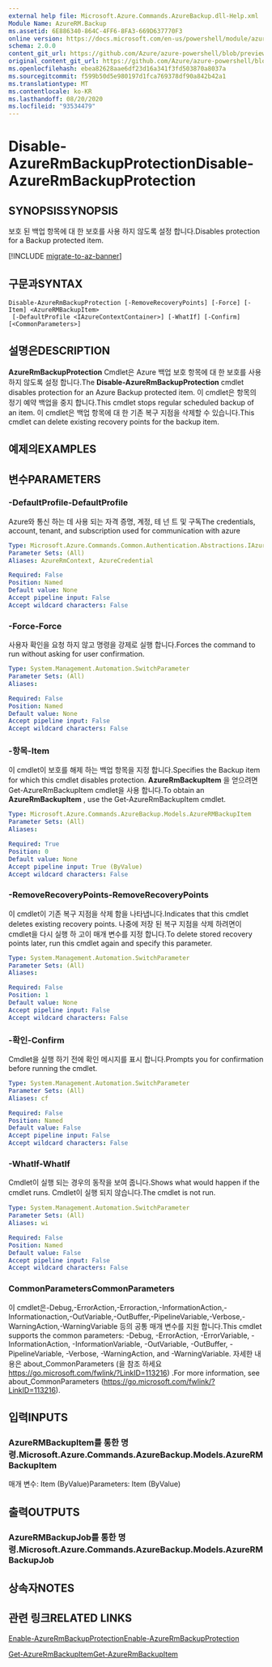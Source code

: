 ```yaml
---
external help file: Microsoft.Azure.Commands.AzureBackup.dll-Help.xml
Module Name: AzureRM.Backup
ms.assetid: 6E886340-864C-4FF6-8FA3-669D637770F3
online version: https://docs.microsoft.com/en-us/powershell/module/azurerm.backup/disable-azurermbackupprotection
schema: 2.0.0
content_git_url: https://github.com/Azure/azure-powershell/blob/preview/src/ResourceManager/AzureBackup/Commands.AzureBackup/help/Disable-AzureRmBackupProtection.md
original_content_git_url: https://github.com/Azure/azure-powershell/blob/preview/src/ResourceManager/AzureBackup/Commands.AzureBackup/help/Disable-AzureRmBackupProtection.md
ms.openlocfilehash: ebea82628aae6df23d16a341f3fd503870a8037a
ms.sourcegitcommit: f599b50d5e980197d1fca769378df90a842b42a1
ms.translationtype: MT
ms.contentlocale: ko-KR
ms.lasthandoff: 08/20/2020
ms.locfileid: "93534479"
---
```

# <span data-ttu-id="8fce4-101">Disable-AzureRmBackupProtection</span><span class="sxs-lookup"><span data-stu-id="8fce4-101">Disable-AzureRmBackupProtection</span></span>

## <span data-ttu-id="8fce4-102">SYNOPSIS</span><span class="sxs-lookup"><span data-stu-id="8fce4-102">SYNOPSIS</span></span>
<span data-ttu-id="8fce4-103">보호 된 백업 항목에 대 한 보호를 사용 하지 않도록 설정 합니다.</span><span class="sxs-lookup"><span data-stu-id="8fce4-103">Disables protection for a Backup protected item.</span></span>

[!INCLUDE [migrate-to-az-banner](../../includes/migrate-to-az-banner.md)]

## <span data-ttu-id="8fce4-104">구문과</span><span class="sxs-lookup"><span data-stu-id="8fce4-104">SYNTAX</span></span>

```
Disable-AzureRmBackupProtection [-RemoveRecoveryPoints] [-Force] [-Item] <AzureRMBackupItem>
 [-DefaultProfile <IAzureContextContainer>] [-WhatIf] [-Confirm] [<CommonParameters>]
```

## <span data-ttu-id="8fce4-105">설명은</span><span class="sxs-lookup"><span data-stu-id="8fce4-105">DESCRIPTION</span></span>
<span data-ttu-id="8fce4-106">**AzureRmBackupProtection** Cmdlet은 Azure 백업 보호 항목에 대 한 보호를 사용 하지 않도록 설정 합니다.</span><span class="sxs-lookup"><span data-stu-id="8fce4-106">The **Disable-AzureRmBackupProtection** cmdlet disables protection for an Azure Backup protected item.</span></span>
<span data-ttu-id="8fce4-107">이 cmdlet은 항목의 정기 예약 백업을 중지 합니다.</span><span class="sxs-lookup"><span data-stu-id="8fce4-107">This cmdlet stops regular scheduled backup of an item.</span></span>
<span data-ttu-id="8fce4-108">이 cmdlet은 백업 항목에 대 한 기존 복구 지점을 삭제할 수 있습니다.</span><span class="sxs-lookup"><span data-stu-id="8fce4-108">This cmdlet can delete existing recovery points for the backup item.</span></span>

## <span data-ttu-id="8fce4-109">예제의</span><span class="sxs-lookup"><span data-stu-id="8fce4-109">EXAMPLES</span></span>

## <span data-ttu-id="8fce4-110">변수</span><span class="sxs-lookup"><span data-stu-id="8fce4-110">PARAMETERS</span></span>

### <span data-ttu-id="8fce4-111">-DefaultProfile</span><span class="sxs-lookup"><span data-stu-id="8fce4-111">-DefaultProfile</span></span>
<span data-ttu-id="8fce4-112">Azure와 통신 하는 데 사용 되는 자격 증명, 계정, 테 넌 트 및 구독</span><span class="sxs-lookup"><span data-stu-id="8fce4-112">The credentials, account, tenant, and subscription used for communication with azure</span></span>

```yaml
Type: Microsoft.Azure.Commands.Common.Authentication.Abstractions.IAzureContextContainer
Parameter Sets: (All)
Aliases: AzureRmContext, AzureCredential

Required: False
Position: Named
Default value: None
Accept pipeline input: False
Accept wildcard characters: False
```

### <span data-ttu-id="8fce4-113">-Force</span><span class="sxs-lookup"><span data-stu-id="8fce4-113">-Force</span></span>
<span data-ttu-id="8fce4-114">사용자 확인을 요청 하지 않고 명령을 강제로 실행 합니다.</span><span class="sxs-lookup"><span data-stu-id="8fce4-114">Forces the command to run without asking for user confirmation.</span></span>

```yaml
Type: System.Management.Automation.SwitchParameter
Parameter Sets: (All)
Aliases:

Required: False
Position: Named
Default value: None
Accept pipeline input: False
Accept wildcard characters: False
```

### <span data-ttu-id="8fce4-115">-항목</span><span class="sxs-lookup"><span data-stu-id="8fce4-115">-Item</span></span>
<span data-ttu-id="8fce4-116">이 cmdlet이 보호를 해제 하는 백업 항목을 지정 합니다.</span><span class="sxs-lookup"><span data-stu-id="8fce4-116">Specifies the Backup item for which this cmdlet disables protection.</span></span>
<span data-ttu-id="8fce4-117">**AzureRmBackupItem** 을 얻으려면 Get-AzureRmBackupItem cmdlet을 사용 합니다.</span><span class="sxs-lookup"><span data-stu-id="8fce4-117">To obtain an **AzureRmBackupItem** , use the Get-AzureRmBackupItem cmdlet.</span></span>

```yaml
Type: Microsoft.Azure.Commands.AzureBackup.Models.AzureRMBackupItem
Parameter Sets: (All)
Aliases:

Required: True
Position: 0
Default value: None
Accept pipeline input: True (ByValue)
Accept wildcard characters: False
```

### <span data-ttu-id="8fce4-118">-RemoveRecoveryPoints</span><span class="sxs-lookup"><span data-stu-id="8fce4-118">-RemoveRecoveryPoints</span></span>
<span data-ttu-id="8fce4-119">이 cmdlet이 기존 복구 지점을 삭제 함을 나타냅니다.</span><span class="sxs-lookup"><span data-stu-id="8fce4-119">Indicates that this cmdlet deletes existing recovery points.</span></span>
<span data-ttu-id="8fce4-120">나중에 저장 된 복구 지점을 삭제 하려면이 cmdlet을 다시 실행 하 고이 매개 변수를 지정 합니다.</span><span class="sxs-lookup"><span data-stu-id="8fce4-120">To delete stored recovery points later, run this cmdlet again and specify this parameter.</span></span>

```yaml
Type: System.Management.Automation.SwitchParameter
Parameter Sets: (All)
Aliases:

Required: False
Position: 1
Default value: None
Accept pipeline input: False
Accept wildcard characters: False
```

### <span data-ttu-id="8fce4-121">-확인</span><span class="sxs-lookup"><span data-stu-id="8fce4-121">-Confirm</span></span>
<span data-ttu-id="8fce4-122">Cmdlet을 실행 하기 전에 확인 메시지를 표시 합니다.</span><span class="sxs-lookup"><span data-stu-id="8fce4-122">Prompts you for confirmation before running the cmdlet.</span></span>

```yaml
Type: System.Management.Automation.SwitchParameter
Parameter Sets: (All)
Aliases: cf

Required: False
Position: Named
Default value: False
Accept pipeline input: False
Accept wildcard characters: False
```

### <span data-ttu-id="8fce4-123">-WhatIf</span><span class="sxs-lookup"><span data-stu-id="8fce4-123">-WhatIf</span></span>
<span data-ttu-id="8fce4-124">Cmdlet이 실행 되는 경우의 동작을 보여 줍니다.</span><span class="sxs-lookup"><span data-stu-id="8fce4-124">Shows what would happen if the cmdlet runs.</span></span>
<span data-ttu-id="8fce4-125">Cmdlet이 실행 되지 않습니다.</span><span class="sxs-lookup"><span data-stu-id="8fce4-125">The cmdlet is not run.</span></span>

```yaml
Type: System.Management.Automation.SwitchParameter
Parameter Sets: (All)
Aliases: wi

Required: False
Position: Named
Default value: False
Accept pipeline input: False
Accept wildcard characters: False
```

### <span data-ttu-id="8fce4-126">CommonParameters</span><span class="sxs-lookup"><span data-stu-id="8fce4-126">CommonParameters</span></span>
<span data-ttu-id="8fce4-127">이 cmdlet은-Debug,-ErrorAction,-Erroraction,-InformationAction,-Informationaction,-OutVariable,-OutBuffer,-PipelineVariable,-Verbose,-WarningAction,-WarningVariable 등의 공통 매개 변수를 지원 합니다.</span><span class="sxs-lookup"><span data-stu-id="8fce4-127">This cmdlet supports the common parameters: -Debug, -ErrorAction, -ErrorVariable, -InformationAction, -InformationVariable, -OutVariable, -OutBuffer, -PipelineVariable, -Verbose, -WarningAction, and -WarningVariable.</span></span> <span data-ttu-id="8fce4-128">자세한 내용은 about_CommonParameters (을 참조 하세요 https://go.microsoft.com/fwlink/?LinkID=113216) .</span><span class="sxs-lookup"><span data-stu-id="8fce4-128">For more information, see about_CommonParameters (https://go.microsoft.com/fwlink/?LinkID=113216).</span></span>

## <span data-ttu-id="8fce4-129">입력</span><span class="sxs-lookup"><span data-stu-id="8fce4-129">INPUTS</span></span>

### <span data-ttu-id="8fce4-130">AzureRMBackupItem를 통한 명령.</span><span class="sxs-lookup"><span data-stu-id="8fce4-130">Microsoft.Azure.Commands.AzureBackup.Models.AzureRMBackupItem</span></span>
<span data-ttu-id="8fce4-131">매개 변수: Item (ByValue)</span><span class="sxs-lookup"><span data-stu-id="8fce4-131">Parameters: Item (ByValue)</span></span>

## <span data-ttu-id="8fce4-132">출력</span><span class="sxs-lookup"><span data-stu-id="8fce4-132">OUTPUTS</span></span>

### <span data-ttu-id="8fce4-133">AzureRMBackupJob를 통한 명령.</span><span class="sxs-lookup"><span data-stu-id="8fce4-133">Microsoft.Azure.Commands.AzureBackup.Models.AzureRMBackupJob</span></span>

## <span data-ttu-id="8fce4-134">상속자</span><span class="sxs-lookup"><span data-stu-id="8fce4-134">NOTES</span></span>

## <span data-ttu-id="8fce4-135">관련 링크</span><span class="sxs-lookup"><span data-stu-id="8fce4-135">RELATED LINKS</span></span>

[<span data-ttu-id="8fce4-136">Enable-AzureRmBackupProtection</span><span class="sxs-lookup"><span data-stu-id="8fce4-136">Enable-AzureRmBackupProtection</span></span>](./Enable-AzureRmBackupProtection.md)

[<span data-ttu-id="8fce4-137">Get-AzureRmBackupItem</span><span class="sxs-lookup"><span data-stu-id="8fce4-137">Get-AzureRmBackupItem</span></span>](./Get-AzureRmBackupItem.md)


